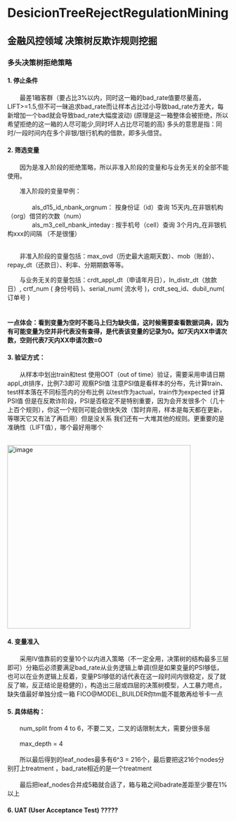 # DesicionTreeRejectRegulationMining
## 金融风控领域 决策树反欺诈规则挖掘


### 多头决策树拒绝策略
#### 1.	停止条件
	
&emsp;&emsp;最差1箱客群（要占比3%以内，同时这一箱的bad_rate值要尽量高，LIFT>=1.5,但不可一昧追求bad_rate而让样本占比过小导致bad_rate方差大，每新增加一个bad就会导致bad_rate大幅度波动)  (原理是这一箱整体会被拒绝，所以希望拒绝的这一箱的人尽可能少,同时坏人占比尽可能的高)  多头的意思是指：同时/一段时间内在多个非银/银行机构的借款，即多头借贷。

#### 2.	筛选变量
&emsp;&emsp;因为是准入阶段的拒绝策略，所以非准入阶段的变量和与业务无关的全部不能使用。

&emsp;&emsp;准入阶段的变量举例：</br></br>
&emsp;&emsp;&emsp;&emsp;als_d15_id_nbank_orgnum： 按身份证（id）查询 15天内_在非银机构（org）借贷的次数（num）</br>
&emsp;&emsp;&emsp;&emsp;als_m3_cell_nbank_inteday :  按手机号（cell）查询 3个月内_在非银机构xxx的间隔 （不是很懂）</br></br>

			
&emsp;&emsp;非准入阶段的变量包括：max_ovd（历史最大逾期天数）、mob（账龄）、repay_dt（还款日）、利率、分期期数等等。

&emsp;&emsp;与业务无关的变量包括：crdt_appl_dt（申请年月日），In_distr_dt（放款日）, crtf_num ( 身份号码 )、serial_num( 流水号 )，crdt_seq_id、dubil_num( 订单号 )</br></br>
#### 一点体会：看到变量为空时不能马上归为缺失值，这时候需要查看数据词典，因为有可能变量为空并非代表没有查得，是代表该变量的记录为0。如7天内XX申请次数，空则代表7天内XX申请次数=0

#### 3.	验证方式：
&emsp;&emsp;从样本中划出train和test 使用OOT（out of time）验证，需要采用申请日期appl_dt排序，比例7:3即可
观察PSI值 注意PSI值是看样本的分布，先计算train、test样本落在不同标签内的分布比例 以test作为actual，train作为expected  计算PSI值
但是在反欺诈阶段，PSI是否稳定不是特别重要，因为会开发很多个（几十上百个规则），你这一个规则可能会很快失效（暂时弃用，样本是每天都在更新，等哪天它又有法了再启用）但是没关系 我们还有一大堆其他的规则。更重要的是准确性（LIFT值），哪个最好用哪个

&emsp;&emsp;&emsp;&emsp;&emsp;&emsp;&emsp;&emsp;&emsp;&emsp;&emsp;&emsp;&emsp;&emsp;&emsp;&emsp;<img width="417" alt="image" src="https://github.com/ErwanPishi/DesicionTreeRejectRegulationMining-/assets/136585409/89589a2e-042f-45cb-80d2-b67472d7bc36">

#### 4. 变量准入
&emsp;&emsp;采用IV值靠前的变量10个以内进入策略（不一定全用，决策树的结构最多三层即可）分箱后必须要满足bad_rate从业务逻辑上单调(但是如果变量的PSI够低，也可以在业务逻辑上反着，变量PSI够低的话代表在这一段时间内很稳定，反了就反了嘛，反正结论是稳健的），构造出三层或四层的决策树模型，人工暴力嗯点，缺失值最好单独分成一箱 FICO@MODEL_BUILDER你tm能不能敢再给爷卡一点

#### 5. 具体结构：
&emsp;&emsp;num_split  from 4 to 6，不要二叉，二叉的话限制太大，需要分很多层</br></br>
&emsp;&emsp;max_depth = 4</br></br>
&emsp;&emsp;所以最后得到的leaf_nodes最多有6^3 = 216个，最后要把这216个nodes分别打上treatment ，bad_rate相近的是一个treatment</br></br>
&emsp;&emsp;最后把leaf_nodes合并成5箱就合适了，箱与箱之间badrate差距至少要在1%以上</br>

#### 6. UAT (User Acceptance Test) ?????


